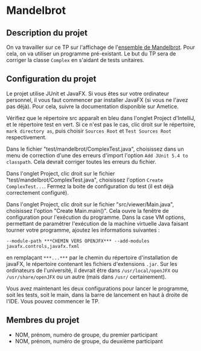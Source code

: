 # Mandelbrot

## Description du projet 

On va travailler sur ce TP sur l'affichage de l'[ensemble de Mandelbrot](https://en.wikipedia.org/wiki/Mandelbrot_set). Pour cela, on va utiliser un programme pré-existant. 
Le but du TP sera de corriger la classe `Complex` en s'aidant de tests unitaires.

## Configuration du projet

Le projet utilise JUnit et JavaFX. Si vous êtes sur votre ordinateur personnel, il vous faut commencer par installer JavaFX (si vous ne l'avez pas déjà). Pour cela, suivre la documentation disponible sur Ametice.

Vérifiez que le répertoire src apparaît en bleu dans l'onglet Project d'IntelliJ, et le répertoire test en vert. Si ce n'est pas le cas, clic droit sur le répertoire, `mark directory as`, puis choisir `Sources Root` et `Test Sources Root` respectivement.

Dans le fichier "test/mandelbrot/ComplexTest.java", choisissez dans un menu de correction d'une des erreurs d'import l'option `Add JUnit 5.4 to classpath`. Cela devrait corriger toutes les erreurs du fichier.

Dans l'onglet Project, clic droit sur le fichier "test/mandelbrot/ComplexTest.java", choisissez l'option `Create ComplexTest...`. Fermez la boite de configuration du test (il est déjà correctement configuré).

Dans l'onglet Project, clic droit sur le fichier "src/viewer/Main.java", choisissez l'option "Create Main.main()". Cela ouvre la fenêtre de configuration pour l'exécution du programme. Dans la case VM options, permettant de paramétrer l'exécution de la machine virtuelle Java faisant tourner votre programme, ajoutez les informations suivantes :

`--module-path ***CHEMIN VERS OPENJFX*** --add-modules javafx.controls,javafx.fxml`

en remplaçant `***...***` par le chemin du répertoire d'installation de javaFX, le répertoire contenant les fichiers d'extensions `.jar`. Sur les ordinateurs de l'université, il devrait être dans `/usr/local/openJFX` ou `/usr/share/openJFX` ou un autre (mais dans `/usr/` certainement).

Vous avez maintenant les deux configurations pour lancer le programme, soit les tests, soit le main, dans la barre de lancement en haut à droite de l'IDE. Vous pouvez commencer le TP.



## Membres du projet

- NOM, prénom, numéro de groupe, du premier participant
- NOM, prénom, numéro de groupe, du deuxième participant

